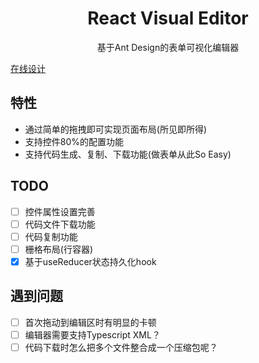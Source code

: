 <div align='center'>
    <h1>React Visual Editor</h1>
    <p>基于Ant Design的表单可视化编辑器</p>
</div>

[在线设计](https://resonances.gitee.io/react-visual-editor)

## 特性
- 通过简单的拖拽即可实现页面布局(所见即所得)
- 支持控件80%的配置功能
- 支持代码生成、复制、下载功能(做表单从此So Easy)

## TODO
- [ ] 控件属性设置完善
- [ ] 代码文件下载功能
- [ ] 代码复制功能
- [ ] 栅格布局(行容器)
- [x] 基于useReducer状态持久化hook

## 遇到问题
- [ ] 首次拖动到编辑区时有明显的卡顿
- [ ] 编辑器需要支持Typescript XML？
- [ ] 代码下载时怎么把多个文件整合成一个压缩包呢？
